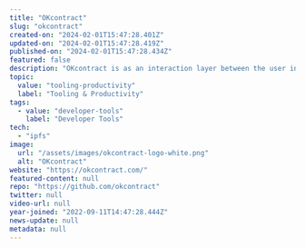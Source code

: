```yaml
---
title: "OKcontract"
slug: "okcontract"
created-on: "2024-02-01T15:47:28.401Z"
updated-on: "2024-02-01T15:47:28.419Z"
published-on: "2024-02-01T15:47:28.434Z"
featured: false
description: "OKcontract is as an interaction layer between the user interface and the smart contracts. OKcontract makes it easier for developers to specify transactions, implement and handle smart contract interactions."
topic:
  value: "tooling-productivity"
  label: "Tooling & Productivity"
tags:
  - value: "developer-tools"
    label: "Developer Tools"
tech:
  - "ipfs"
image:
  url: "/assets/images/okcontract-logo-white.png"
  alt: "OKcontract"
website: "https://okcontract.com/"
featured-content: null
repo: "https://github.com/okcontract"
twitter: null
video-url: null
year-joined: "2022-09-11T14:47:28.444Z"
news-update: null
metadata: null
---
```

